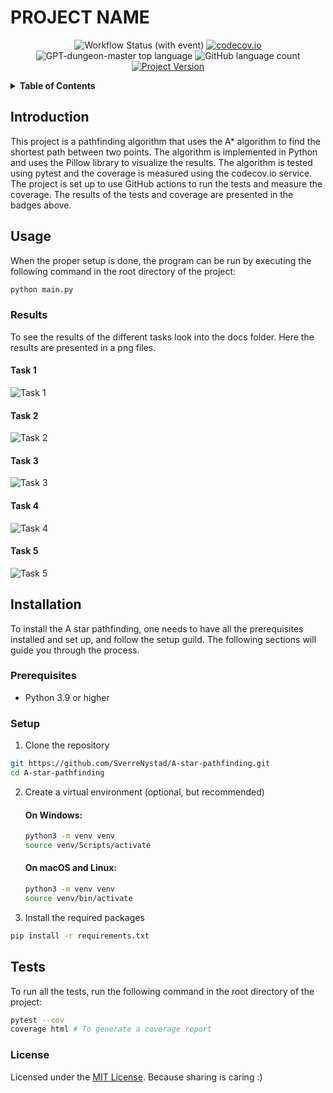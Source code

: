 # PROJECT NAME

<div align="center">

![Workflow Status (with event)](https://img.shields.io/github/actions/workflow/status/SverreNystad/a-star-pathfinding/build_and_test.yml)
[![codecov.io](https://codecov.io/github/SverreNystad/a-star-pathfinding/coverage.svg?branch=main)](https://codecov.io/github/SverreNystad/a-star-pathfinding?branch=main)
![GPT-dungeon-master top language](https://img.shields.io/github/languages/top/SverreNystad/a-star-pathfinding)
![GitHub language count](https://img.shields.io/github/languages/count/SverreNystad/a-star-pathfinding)
[![Project Version](https://img.shields.io/badge/version-0.0.1-blue)](https://img.shields.io/badge/version-0.0.1-blue)

</div>

<details>
  <summary> <b> Table of Contents </b> </summary>
  <ol>
    <li>
    <a href="#standard_python_application"> PROJECT NAME </a>
    </li>
    <li>
      <a href="#Introduction">Introduction</a>
    </li>
    </li>
    <li><a href="#Usage">Usage</a></li>
    <li><a href="#Installation">Installation</a>
      <ul>
        <li><a href="#Prerequisites">Prerequisites</a></li>
        <li><a href="#Setup">Setup</a></li>
      </ul>
    </li>
    <li><a href="#Tests">Tests</a></li>
    <li><a href="#license">License</a></li>
  </ol>
</details>

## Introduction
This project is a pathfinding algorithm that uses the A* algorithm to find the shortest path between two points. The algorithm is implemented in Python and uses the Pillow library to visualize the results. The algorithm is tested using pytest and the coverage is measured using the codecov.io service. The project is set up to use GitHub actions to run the tests and measure the coverage. The results of the tests and coverage are presented in the badges above.


## Usage
When the proper setup is done, the program can be run by executing the following command in the root directory of the project:
```bash
python main.py
```
### Results
To see the results of the different tasks look into the docs folder. Here the results are presented in a png files.
#### Task 1
![Task 1](docs/map_of_task_1.png)
#### Task 2
![Task 2](docs/map_of_task_2.png)
#### Task 3
![Task 3](docs/map_of_task_3.png)
#### Task 4
![Task 4](docs/map_of_task_4.png)
#### Task 5
![Task 5](docs/map_of_task_5.png)

## Installation
To install the A star pathfinding, one needs to have all the prerequisites installed and set up, and follow the setup guild. The following sections will guide you through the process.
### Prerequisites
- Python 3.9 or higher

### Setup
1. Clone the repository
```bash
git https://github.com/SverreNystad/A-star-pathfinding.git
cd A-star-pathfinding
```
2. Create a virtual environment (optional, but recommended)
    #### On Windows:
    ```bash
    python3 -m venv venv
    source venv/Scripts/activate
    ```
    #### On macOS and Linux: 
    ```bash
    python3 -m venv venv
    source venv/bin/activate
    ```

3. Install the required packages
```bash
pip install -r requirements.txt
```


## Tests
To run all the tests, run the following command in the root directory of the project:
```bash
pytest --cov
coverage html # To generate a coverage report
```

### License
Licensed under the [MIT License](LICENSE). Because sharing is caring :)

